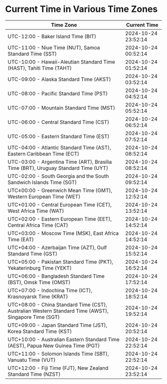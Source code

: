 # Current Time in Various Time Zones

| Time Zone | Current Time |
|-----------|--------------|
| UTC-12:00 - Baker Island Time (BIT) | 2024-10-24 23:52:14 |
| UTC-11:00 - Niue Time (NUT), Samoa Standard Time (SST) | 2024-10-24 00:52:14 |
| UTC-10:00 - Hawaii-Aleutian Standard Time (HAST), Tahiti Time (TAHT) | 2024-10-24 01:52:14 |
| UTC-09:00 - Alaska Standard Time (AKST) | 2024-10-24 03:52:14 |
| UTC-08:00 - Pacific Standard Time (PST) | 2024-10-24 04:52:14 |
| UTC-07:00 - Mountain Standard Time (MST) | 2024-10-24 05:52:14 |
| UTC-06:00 - Central Standard Time (CST) | 2024-10-24 06:52:14 |
| UTC-05:00 - Eastern Standard Time (EST) | 2024-10-24 07:52:14 |
| UTC-04:00 - Atlantic Standard Time (AST), Eastern Caribbean Time (ECT) | 2024-10-24 08:52:14 |
| UTC-03:00 - Argentina Time (ART), Brasília Time (BRT), Uruguay Standard Time (UYT) | 2024-10-24 08:52:14 |
| UTC-02:00 - South Georgia and the South Sandwich Islands Time (SGT) | 2024-10-24 09:52:14 |
| UTC±00:00 - Greenwich Mean Time (GMT), Western European Time (WET) | 2024-10-24 12:52:14 |
| UTC+01:00 - Central European Time (CET), West Africa Time (WAT) | 2024-10-24 13:52:14 |
| UTC+02:00 - Eastern European Time (EET), Central Africa Time (CAT) | 2024-10-24 14:52:14 |
| UTC+03:00 - Moscow Time (MSK), East Africa Time (EAT) | 2024-10-24 14:52:14 |
| UTC+04:00 - Azerbaijan Time (AZT), Gulf Standard Time (GST) | 2024-10-24 15:52:14 |
| UTC+05:00 - Pakistan Standard Time (PKT), Yekaterinburg Time (YEKT) | 2024-10-24 16:52:14 |
| UTC+06:00 - Bangladesh Standard Time (BST), Omsk Time (OMST) | 2024-10-24 17:52:14 |
| UTC+07:00 - Indochina Time (ICT), Krasnoyarsk Time (KRAT) | 2024-10-24 18:52:14 |
| UTC+08:00 - China Standard Time (CST), Australian Western Standard Time (AWST), Singapore Time (SGT) | 2024-10-24 19:52:14 |
| UTC+09:00 - Japan Standard Time (JST), Korea Standard Time (KST) | 2024-10-24 20:52:14 |
| UTC+10:00 - Australian Eastern Standard Time (AEST), Papua New Guinea Time (PGT) | 2024-10-24 22:52:14 |
| UTC+11:00 - Solomon Islands Time (SBT), Vanuatu Time (VUT) | 2024-10-24 22:52:14 |
| UTC+12:00 - Fiji Time (FJT), New Zealand Standard Time (NZST) | 2024-10-24 23:52:14 |
